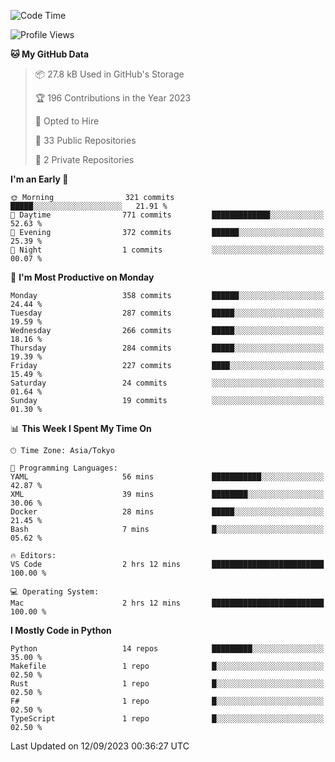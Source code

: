 <!--START_SECTION:waka-->
![Code Time](http://img.shields.io/badge/Code%20Time-709%20hrs%205%20mins-blue)

![Profile Views](http://img.shields.io/badge/Profile%20Views-0-blue)

**🐱 My GitHub Data** 

> 📦 27.8 kB Used in GitHub's Storage 
 > 
> 🏆 196 Contributions in the Year 2023
 > 
> 💼 Opted to Hire
 > 
> 📜 33 Public Repositories 
 > 
> 🔑 2 Private Repositories 
 > 
**I'm an Early 🐤** 

```text
🌞 Morning                321 commits         █████░░░░░░░░░░░░░░░░░░░░   21.91 % 
🌆 Daytime                771 commits         █████████████░░░░░░░░░░░░   52.63 % 
🌃 Evening                372 commits         ██████░░░░░░░░░░░░░░░░░░░   25.39 % 
🌙 Night                  1 commits           ░░░░░░░░░░░░░░░░░░░░░░░░░   00.07 % 
```
📅 **I'm Most Productive on Monday** 

```text
Monday                   358 commits         ██████░░░░░░░░░░░░░░░░░░░   24.44 % 
Tuesday                  287 commits         █████░░░░░░░░░░░░░░░░░░░░   19.59 % 
Wednesday                266 commits         █████░░░░░░░░░░░░░░░░░░░░   18.16 % 
Thursday                 284 commits         █████░░░░░░░░░░░░░░░░░░░░   19.39 % 
Friday                   227 commits         ████░░░░░░░░░░░░░░░░░░░░░   15.49 % 
Saturday                 24 commits          ░░░░░░░░░░░░░░░░░░░░░░░░░   01.64 % 
Sunday                   19 commits          ░░░░░░░░░░░░░░░░░░░░░░░░░   01.30 % 
```


📊 **This Week I Spent My Time On** 

```text
🕑︎ Time Zone: Asia/Tokyo

💬 Programming Languages: 
YAML                     56 mins             ███████████░░░░░░░░░░░░░░   42.87 % 
XML                      39 mins             ████████░░░░░░░░░░░░░░░░░   30.06 % 
Docker                   28 mins             █████░░░░░░░░░░░░░░░░░░░░   21.45 % 
Bash                     7 mins              █░░░░░░░░░░░░░░░░░░░░░░░░   05.62 % 

🔥 Editors: 
VS Code                  2 hrs 12 mins       █████████████████████████   100.00 % 

💻 Operating System: 
Mac                      2 hrs 12 mins       █████████████████████████   100.00 % 
```

**I Mostly Code in Python** 

```text
Python                   14 repos            █████████░░░░░░░░░░░░░░░░   35.00 % 
Makefile                 1 repo              █░░░░░░░░░░░░░░░░░░░░░░░░   02.50 % 
Rust                     1 repo              █░░░░░░░░░░░░░░░░░░░░░░░░   02.50 % 
F#                       1 repo              █░░░░░░░░░░░░░░░░░░░░░░░░   02.50 % 
TypeScript               1 repo              █░░░░░░░░░░░░░░░░░░░░░░░░   02.50 % 
```




 Last Updated on 12/09/2023 00:36:27 UTC
<!--END_SECTION:waka-->
